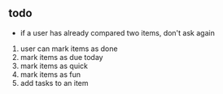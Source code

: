 todo
----

* if a user has already compared two items, don't ask again
1. user can mark items as done
2. mark items as due today
3. mark items as quick
4. mark items as fun
5. add tasks to an item
